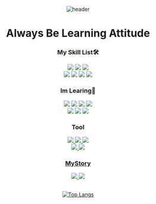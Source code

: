 <div align=center>
 
 ![header](https://capsule-render.vercel.app/api?type=Waving&&color=gradient&height=310&section=header&text=WelcomeToMyGit!!&fontSize=80&desc=Beginner%20Web%20Developer💻)


 # Always Be Learning Attitude

 ### My Skill List🛠 
 <img src="https://img.shields.io/badge/HTML5-E34F26?style=flat-square&logo=HTML5&logoColor=white"/>
 <img src="https://img.shields.io/badge/CSS3-3776AB?style=flat-square&logo=CSS3&logoColor=white"/>
 <img src="https://img.shields.io/badge/JavaScript-F7DF1E?style=flat-square&logo=JavaScript&logoColor=black"/></br>
 <img src="https://img.shields.io/badge/C-A8B9CC?style=flat-square&logo=C&logoColor=black"/>
 <img src="https://img.shields.io/badge/MySQL-4479A1?style=flat-square&logo=MySQL&logoColor=white"/>
 <img src="https://img.shields.io/badge/Oracle-F80000?style=flat-square&logo=Oracle&logoColor=white"/>
 <img src="https://img.shields.io/badge/Firebase-FFCA28?style=flat-square&logo=Firebase&logoColor=black"/>

 ### Im Learing📖
 <img src="https://img.shields.io/badge/Linux-FCC624?style=flat-square&logo=Linux&logoColor=black"/>
 <img src="https://img.shields.io/badge/Python-3776AB?style=flat-square&logo=Python&logoColor=white"/>
 <img src="https://img.shields.io/badge/React-61DAFB?style=flat-square&logo=React&logoColor=black"/>
 <img src="https://img.shields.io/badge/Sass-CC6699?style=flat-square&logo=Sass&logoColor=white"/></br>
 <img src="https://img.shields.io/badge/Spring-6DB33F?style=flat-square&logo=Spring&logoColor=white"/>
 <img src="https://img.shields.io/badge/MongoDB-47A248?style=flat-square&logo=MongoDb&logoColor=white"/>
 <img src="https://img.shields.io/badge/Socket.io-010101?style=flat-square&logo=Socket.io&logoColor=white"/>
 
 ### Tool
 <a href="https://github.com/ChoiEuiCheon"><img src="https://img.shields.io/badge/GitHub-F05032?style=flat-square&logo=Git&logoColor=white"/>
 <a href="https://replit.com/@ChoiEuiCheon"><img src="https://img.shields.io/badge/Replit-F26207?style=flat-square&logo=Replit&logoColor=white"/>
 <a href="https://getbootstrap.kr"><img src="https://img.shields.io/badge/Bootstrap-7952B3?style=flat-square&logo=Bootstrap&logoColor=white"/><br>
 <a href="https://developer.mozilla.org/ko/"><img src="https://img.shields.io/badge/MDN-000000?style=flat-square&logo=MDNWebDocs&logoColor=white"/>
 <a href="https://codesandbox.io/?from-app=1"><img src="https://img.shields.io/badge/CodeSandBox-151515?style=flat-square&logo=CodeSandBox&logoColor=white"/>
 
 ### MyStory
<a href="https://choieuicheon.tistory.com/m"><img src="https://img.shields.io/badge/Tistory-000000?style=flat-square&logo=Tistory&logoColor=white"/>
<a href="https://www.notion.so/choieuicheon/4cc4aefdbcda4bda87cfccb366610633"><img src="https://img.shields.io/badge/Notion-000000?style=flat-square&logo=Notion&logoColor=white"/>
 
##

![Top Langs](https://github-readme-stats.vercel.app/api/top-langs/?username=choieuicheon&layout=compact&theme=dark)
 
</div>
